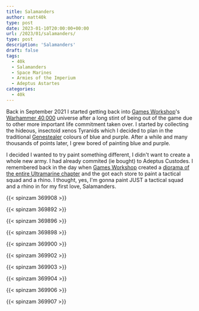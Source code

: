 ```yaml
---
title: Salamanders
author: matt40k
type: post
date: 2023-01-10T20:00:00+00:00
url: /2023/01/salamanders/
type: post
description: 'Salamanders'
draft: false
tags: 
  - 40k
  - Salamanders
  - Space Marines
  - Armies of the Imperium
  - Adeptus Astartes
categories:
  - 40k
---
```

Back in September 2021 I started getting back into [Games Workshop](https://www.games-workshop.com)'s [Warhammer 40,000](https://warhammer40000.com) universe after a long stint of being out of the game due to other more important life commitment taken over. I started by collecting the hideous, insectoid xenos Tyranids which I decided to plan in the traditional [Genestealer](https://warhammer40k.fandom.com/wiki/Genestealer) colours of blue and purple. After a while and many thousands of points later, I grew bored of painting blue and purple.

I decided I wanted to try paint something different, I didn't want to create a whole new army. I had already commited (ie bought) to Adeptus Custodes. I remembered back in the day when [Games Workshop](https://www.games-workshop.com) created a [diorama of the entire Ultramarine chapter](https://www.chaosbunker.de/en/2020/06/03/a-trip-down-memory-lane-first-time-to-warhammer-world/?cn-reloaded=1) and the got each store to paint a tactical squad and a rhino. I thought, yes, I'm gonna paint JUST a tactical squad and a rhino in for my first love, Salamanders.



{{< spinzam 369908 >}}

{{< spinzam 369892 >}}

{{< spinzam 369896 >}}

{{< spinzam 369898 >}}

{{< spinzam 369900 >}}

{{< spinzam 369902 >}}

{{< spinzam 369903 >}}

{{< spinzam 369904 >}}

{{< spinzam 369906 >}}

{{< spinzam 369907 >}}
